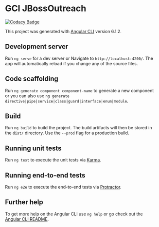 # GCI JBossOutreach
[![Codacy Badge](https://api.codacy.com/project/badge/Grade/6e498db47687428fb7acda6304b8e63f)](https://www.codacy.com/app/JBossOutreach/gci18.jbossoutreach.org?utm_source=github.com&amp;utm_medium=referral&amp;utm_content=JBossOutreach/gci18.jbossoutreach.org&amp;utm_campaign=Badge_Grade)

This project was generated with [Angular CLI](https://github.com/angular/angular-cli) version 6.1.2.

## Development server

Run `ng serve` for a dev server or Navigate to `http://localhost:4200/`. The app will automatically reload if you change any of the source files.

## Code scaffolding

Run `ng generate component component-name` to generate a new component or you can also use `ng generate directive|pipe|service|class|guard|interface|enum|module`.

## Build

Run `ng build` to build the project. The build artifacts will then be stored in the `dist/` directory. Use the `--prod` flag for a production build.

## Running unit tests

Run `ng test` to execute the unit tests via [Karma](https://karma-runner.github.io).

## Running end-to-end tests

Run `ng e2e` to execute the end-to-end tests via [Protractor](http://www.protractortest.org/).

## Further help

To get more help on the Angular CLI use `ng help` or go check out the [Angular CLI README](https://github.com/angular/angular-cli/blob/master/README.md).
